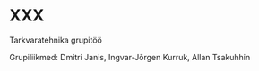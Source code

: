 XXX
===

Tarkvaratehnika grupitöö

Grupiliikmed: Dmitri Janis, Ingvar-Jõrgen Kurruk, Allan Tsakuhhin
